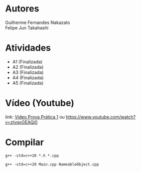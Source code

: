 # Autores
Guilherme Fernandes Nakazato <br />
Felipe Jun Takahashi

# Atividades
- A1 (Finalizada)
- A2 (Finalizada)
- A3 (Finalizada)
- A4 (Finalizada)
- A5 (Finalizada)

# Vídeo (Youtube)
link: [Vídeo Prova Prática 1](https://www.youtube.com/watch?v=zIvqoGEAQj0) ou https://www.youtube.com/watch?v=zIvqoGEAQj0

# Compilar
```
g++ -std=c++20 *.h *.cpp
```

```
g++ -std=c++20 Main.cpp NameableObject.cpp
```